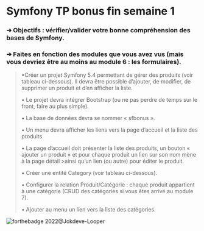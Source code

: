 # Symfony TP bonus fin semaine 1
### ➔ Objectifs : vérifier/valider votre bonne compréhension des bases de Symfony.
### ➔ Faites en fonction des modules que vous avez vus (mais vous devriez être au moins au module 6 : les formulaires).

>•Créer un projet Symfony 5.4 permettant de gérer des produits (voir tableau ci-dessous). Il devra être possible d’ajouter, de modifier, de supprimer un produit et d’en afficher la liste.
>
>• Le projet devra intégrer Bootstrap (ou ne pas perdre de temps sur le front, faire au plus simple).
>
>• La base de données devra se nommer « sfbonus ».
>
>• Un menu devra afficher les liens vers la page d’accueil et la liste des produits
>
>• La page d’accueil doit présenter la liste des produits, un bouton « ajouter un produit » et pour chaque produit un lien sur son nom mène à la page détail >ainsi qu’un lien (ou autre) pour éditer le produit.
>
>• Créer une entité Category (voir tableau ci-dessous).
>
>• Configurer la relation Produit/Catégorie : chaque produit appartient à une catégorie (CRUD des catégories si vous êtes arrivé au module 7).
>
>• Ajouter au menu un lien vers la liste des catégories.

![forthebadge](https://forthebadge.com/images/badges/built-by-developers.svg) 2022@Jokdeve-Looper
